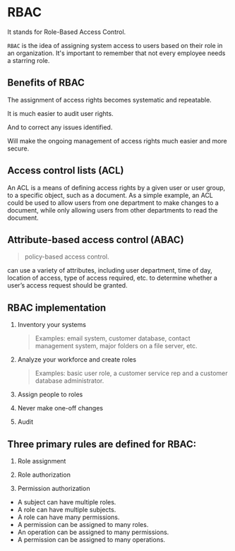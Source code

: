 # RBAC

It stands for Role-Based Access Control.

`RBAC` is the idea of assigning system access to users based on their role in an organization. It's important to remember that not every employee needs a starring role.

## Benefits of RBAC

The assignment of access rights becomes systematic and repeatable.

It is much easier to audit user rights.

And to correct any issues identified.

Will make the ongoing management of access rights much easier and more secure.

## Access control lists (ACL)

An ACL is a means of defining access rights by a given user or user group, to a specific object, such as a document. As a simple example, an ACL could be used to allow users from one department to make changes to a document, while only allowing users from other departments to read the document.

## Attribute-based access control (ABAC)

> policy-based access control.

can use a variety of attributes, including user department, time of day, location of access, type of access required, etc. to determine whether a user’s access request should be granted.

## RBAC implementation

1. Inventory your systems
   > Examples: email system, customer database, contact management system, major folders on a file server, etc.
2. Analyze your workforce and create roles
   > Examples: basic user role, a customer service rep and a customer database administrator.
3. Assign people to roles

4. Never make one-off changes

5. Audit

## Three primary rules are defined for RBAC:

1. Role assignment

2. Role authorization

3. Permission authorization

- A subject can have multiple roles.
- A role can have multiple subjects.
- A role can have many permissions.
- A permission can be assigned to many roles.
- An operation can be assigned to many permissions.
- A permission can be assigned to many operations.
